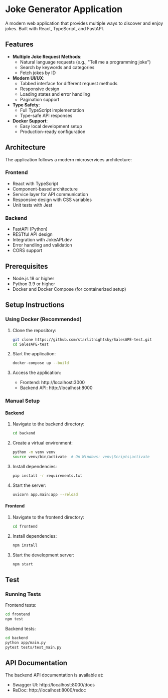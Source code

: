 # Joke Generator Application

A modern web application that provides multiple ways to discover and enjoy jokes. Built with React, TypeScript, and FastAPI.

## Features

- **Multiple Joke Request Methods**:
  - Natural language requests (e.g., "Tell me a programming joke")
  - Search by keywords and categories
  - Fetch jokes by ID
- **Modern UI/UX**:
  - Tabbed interface for different request methods
  - Responsive design
  - Loading states and error handling
  - Pagination support
- **Type Safety**:
  - Full TypeScript implementation
  - Type-safe API responses
- **Docker Support**:
  - Easy local development setup
  - Production-ready configuration

## Architecture

The application follows a modern microservices architecture:

### Frontend

- React with TypeScript
- Component-based architecture
- Service layer for API communication
- Responsive design with CSS variables
- Unit tests with Jest

### Backend

- FastAPI (Python)
- RESTful API design
- Integration with JokeAPI.dev
- Error handling and validation
- CORS support

## Prerequisites

- Node.js 18 or higher
- Python 3.9 or higher
- Docker and Docker Compose (for containerized setup)

## Setup Instructions

### Using Docker (Recommended)

1. Clone the repository:

   ```bash
   git clone https://github.com/starlitnightsky/SalesAPE-test.git
   cd SalesAPE-test
   ```

2. Start the application:

   ```bash
   docker-compose up --build
   ```

3. Access the application:
   - Frontend: http://localhost:3000
   - Backend API: http://localhost:8000

### Manual Setup

#### Backend

1. Navigate to the backend directory:

   ```bash
   cd backend
   ```

2. Create a virtual environment:

   ```bash
   python -m venv venv
   source venv/bin/activate  # On Windows: venv\Scripts\activate
   ```

3. Install dependencies:

   ```bash
   pip install -r requirements.txt
   ```

4. Start the server:
   ```bash
   uvicorn app.main:app --reload
   ```

#### Frontend

1. Navigate to the frontend directory:

   ```bash
   cd frontend
   ```

2. Install dependencies:

   ```bash
   npm install
   ```

3. Start the development server:
   ```bash
   npm start
   ```

## Test

### Running Tests

Frontend tests:

```bash
cd frontend
npm test
```

Backend tests:

```bash
cd backend
python app/main.py
pytest tests/test_main.py
```

## API Documentation

The backend API documentation is available at:

- Swagger UI: http://localhost:8000/docs
- ReDoc: http://localhost:8000/redoc
